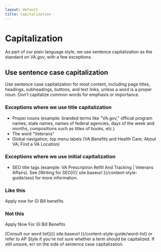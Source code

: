 ```yaml
---
layout: default
title: Capitalization
---
```


# Capitalization

As part of our plain language style, we use sentence capitalization as the standard on VA.gov, with a few exceptions.

## Use sentence case capitalization

Use sentence case capitalization for most content, including page titles, headings, subheadings, buttons, and text links, unless a word is a proper noun. Don't capitalize common words for emphasis or importance.

### Exceptions where we use title capitalization

- Proper nouns (example: branded terms like "VA.gov," official program names, state names, names of federal agencies, days of the week and months, compositions such as titles of books, etc.)
- The word “Veterans”
- Global navigation, top menu labels (VA Benefits and Health Care; About VA; Find a VA Location)

### Exceptions where we use initial capitalization
- SEO title tags (example: VA Prescription Refill And Tracking \| Veterans Affairs). See [Writing for SEO]({{ site.baseurl }}/content-style-guide/seo) for more information.

<div class="do-dont">
<div class="do-dont__do">
<h3 class="do-dont__heading">Like this</h3>
<div class="do-dont__content" markdown="1">
Apply now for GI Bill benefits
</div>
</div>
<div class="do-dont__dont">
<h3 class="do-dont__heading">Not this</h3>
<div class="do-dont__content" markdown="1">
Apply Now For GI Bill Benefits
</div>
</div>
</div>

[Consult our word list]({{ site.baseurl }}/content-style-guide/word-list) or refer to AP Style if you're not sure whether a term should be capitalized. If still unsure, err on the side of sentence case capitalization.
